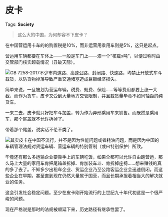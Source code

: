 # 皮卡

Tags: **Society**

> 这么大的中国，为何却容不下皮卡？



在中国营运用卡车的的购置税是10%，而非运营用乘用车则是5%，这只是起点。

营运用车辆都要在车体上——一般是车门上——漆一个“核载x吨”，以便过称时由交管部门核实超载情况（丑破天际）。

![](https://picx.zhimg.com/50/v2-e4d032bb28a77bd3f4a4adf622f41262_720w.jpg?source=1940ef5c)GB 7258-2017不少市内道路、高速公路、封闭路、快速路，均禁止开放式车斗载货，以防货物掉落导致严重交通堵塞造成巨额经济损失。

简单来说，一旦被划为营运车辆，税费、规费、保险……等等费用都要上涨一大截，而作为货车，皮卡又受到大量地方交管限制，并且载货量毕竟不如同轴距的纯货车。

一来二去，皮卡就只好把车斗加盖，转为作为异形乘用车来销售。而既然是乘用车，那个尾盖就不允许拆掉了。

带着那个尾盖，说实话不伦不类了。

![](https://pica.zhimg.com/50/v2-d4e3a91233b488ba2c343fac2efbff1f_720w.jpg?source=1940ef5c)其实皮卡在中国不流行，并不是因为性能问题或者耗油问题，而是因为中国的车辆管理法规对货运车辆、营运车辆的特别管制（或曰特别保护）所致。

毕竟还有那么多运输企业要靠手上的车辆吃饭，如果全都可以允许自由跑营运，那么马上大量的家用车肯把尾箱盖拆掉、肯加装车斗、肯拆掉座椅……想来赚钱的真的多了去了。不知多少出租车企业、货运企业乃至公路客运企业会迅速倒闭。而这些企业在早期，甚至直到现在仍然大量属于国营，而且长期承担着相当大的解决就业的任务。

这会引发社会稳定问题。至少在皮卡刚开始流行的上世纪九十年代初这是一个很严峻的问题。

现在严格说是那时的法规被顺延下来，历史路径有继承性罢了。



